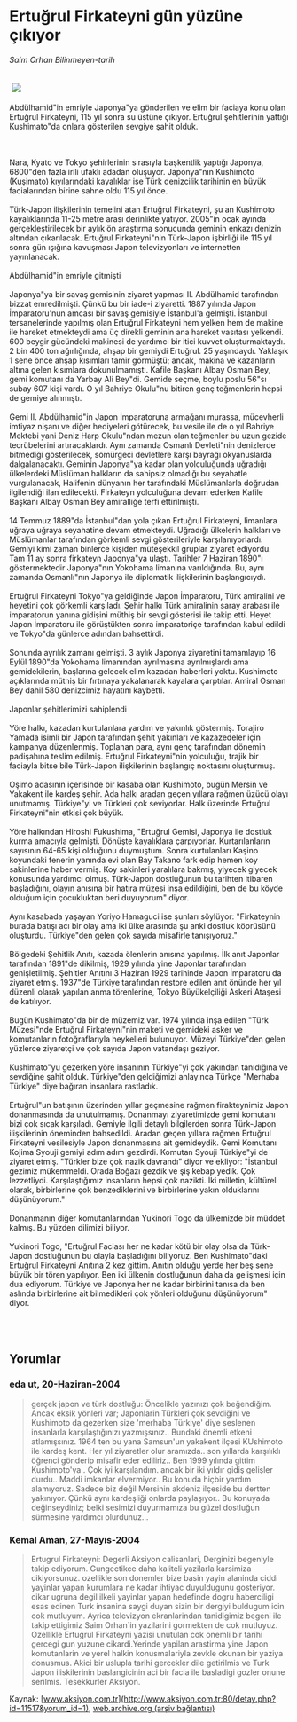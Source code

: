 # Ertuğrul Firkateyni gün yüzüne çıkıyor

*Saim Orhan Bilinmeyen-tarih*

<div>
 <font>
  <img border="0" height="1" src="/web/20050119040611im_/http://www.aksiyon.com.tr/images/blank.gif"/>
 </font>
 <font class="content">
  <p>
   <img border="0" hspace="5" src="http://web.archive.org/web/20050119040611im_/http://www.aksiyon.com.tr/resim/494/70.jpg" vspace="5"/>
  </p>
 </font>
 <font class="content">
  Abdülhamid"in emriyle Japonya"ya gönderilen ve elim bir faciaya konu olan Ertuğrul Firkateyni, 115 yıl sonra su üstüne çıkıyor. Ertuğrul şehitlerinin yattığı  Kushimato"da onlara  gösterilen sevgiye şahit olduk.
  <br>
  </br>
 </font>
 <br/>
 <p>
  <font class="content">
   Nara, Kyato ve Tokyo şehirlerinin sırasıyla başkentlik yaptığı Japonya, 6800"den fazla irili ufaklı adadan oluşuyor. Japonya"nın Kushimoto (Kuşimato) kıyılarındaki kayalıklar ise Türk denizcilik tarihinin en büyük facialarından birine sahne oldu 115 yıl önce.
   <br>
    <br>
     Türk-Japon ilişkilerinin temelini atan Ertuğrul Firkateyni, şu an Kushimoto kayalıklarında 11-25 metre arası derinlikte yatıyor. 2005"in ocak ayında gerçekleştirilecek bir aylık ön araştırma sonucunda geminin enkazı denizin altından çıkarılacak. Ertuğrul Firkateyni"nin Türk-Japon işbirliği ile 115 yıl sonra gün ışığına kavuşması Japon televizyonları ve internetten yayınlanacak.
     <br>
      <br/>
      Abdülhamid"in emriyle gitmişti
      <br/>
      <br/>
      Japonya"ya bir savaş gemisinin ziyaret yapması II. Abdülhamid tarafından bizzat emredilmişti. Çünkü bu bir iade-i ziyaretti. 1887 yılında Japon İmparatoru'nun amcası bir savaş gemisiyle İstanbul'a gelmişti. İstanbul tersanelerinde yapılmış olan Ertuğrul Firkateyni hem yelken hem de makine ile hareket etmekteydi ama üç direkli geminin ana hareket vasıtası yelkendi. 600 beygir gücündeki makinesi de yardımcı bir itici kuvvet oluşturmaktaydı. 2 bin 400 ton ağırlığında, ahşap bir gemiydi Ertuğrul. 25 yaşındaydı. Yaklaşık 1 sene önce ahşap kısımları tamir görmüştü; ancak, makina ve kazanların altına gelen kısımlara dokunulmamıştı. Kafile Başkanı Albay Osman Bey, gemi komutanı da Yarbay Ali Bey"di. Gemide seçme, boylu poslu 56"sı subay 607 kişi vardı. O yıl Bahriye Okulu"nu bitiren genç teğmenlerin hepsi de gemiye alınmıştı.
      <br/>
      <br/>
      Gemi II. Abdülhamid"in Japon İmparatoruna armağanı murassa, mücevherli imtiyaz nişanı ve diğer hediyeleri götürecek, bu vesile ile de o yıl Bahriye Mektebi yani Deniz Harp Okulu"ndan mezun olan teğmenler bu uzun gezide tecrübelerini artıracaklardı. Aynı zamanda Osmanlı Devleti"nin denizlerde bitmediği gösterilecek, sömürgeci devletlere karşı bayrağı okyanuslarda dalgalanacaktı. Geminin Japonya"ya kadar olan yolculuğunda uğradığı ülkelerdeki Müslüman halkların da sahipsiz olmadığı bu seyahatle vurgulanacak, Halifenin dünyanın her tarafındaki Müslümanlarla doğrudan ilgilendiği ilan edilecekti. Firkateyn yolculuğuna devam ederken Kafile Başkanı Albay Osman Bey amiralliğe terfi ettirilmişti.
      <br/>
      <br/>
      14 Temmuz 1889"da İstanbul"dan yola çıkan Ertuğrul Firkateyni, limanlara uğraya uğraya seyahatine devam etmekteydi. Uğradığı ülkelerin halkları ve Müslümanlar tarafından görkemli sevgi gösterileriyle karşılanıyorlardı. Gemiyi kimi zaman binlerce kişiden müteşekkil gruplar ziyaret ediyordu. Tam 11 ay sonra firkateyn Japonya"ya ulaştı. Tarihler 7 Haziran 1890"ı göstermektedir Japonya"nın Yokohama limanına varıldığında. Bu, aynı zamanda Osmanlı"nın Japonya ile diplomatik ilişkilerinin başlangıcıydı.
      <br/>
      <br/>
      Ertuğrul Firkateyni Tokyo"ya geldiğinde Japon İmparatoru, Türk amiralini ve heyetini çok görkemli karşıladı. Şehir halkı Türk amiralinin saray arabası ile imparatorun yanına gidişini müthiş bir sevgi gösterisi ile takip etti. Heyet Japon İmparatoru ile görüştükten sonra imparatoriçe tarafından kabul edildi ve Tokyo"da günlerce adından bahsettirdi.
      <br/>
      <br/>
      Sonunda ayrılık zamanı gelmişti. 3 aylık Japonya ziyaretini tamamlayıp 16 Eylül 1890"da Yokohama limanından ayrılmasına ayrılmışlardı ama gemidekilerin, başlarına gelecek elim kazadan haberleri yoktu. Kushimoto açıklarında müthiş bir fırtınaya yakalanarak kayalara çarptılar. Amiral Osman Bey dahil 580 denizcimiz hayatını kaybetti.
      <br/>
      <br/>
      Japonlar şehitlerimizi sahiplendi
      <br/>
      <br/>
      Yöre halkı, kazadan kurtulanlara yardım ve yakınlık göstermiş. Torajiro Yamada isimli bir Japon tarafından şehit yakınları ve kazazedeler için kampanya düzenlenmiş. Toplanan para, aynı genç tarafından dönemin padişahına teslim edilmiş. Ertuğrul Firkateyni"nin yolculuğu, trajik bir faciayla bitse bile Türk-Japon ilişkilerinin başlangıç noktasını oluşturmuş.
      <br/>
      <br/>
      Oşimo adasının içerisinde bir kasaba olan Kushimoto, bugün Mersin ve Yakakent ile kardeş şehir. Ada halkı aradan geçen yıllara rağmen üzücü olayı unutmamış. Türkiye"yi ve Türkleri çok seviyorlar. Halk üzerinde Ertuğrul Firkateyni"nin etkisi çok büyük.
      <br/>
      <br/>
      Yöre halkından Hiroshi Fukushima, "Ertuğrul Gemisi, Japonya ile dostluk kurma amacıyla gelmişti. Dönüşte kayalıklara çarpıyorlar. Kurtarılanların sayısının 64-65 kişi olduğunu duymuştum. Sonra kurtulanları Kaşino koyundaki fenerin yanında evi olan Bay Takano fark edip hemen koy sakinlerine haber vermiş. Koy sakinleri yaralılara bakmış, yiyecek giyecek konusunda yardımcı olmuş. Türk-Japon dostluğunun bu tarihten itibaren başladığını, olayın anısına bir hatıra müzesi inşa edildiğini, ben de bu köyde olduğum için çocukluktan beri duyuyorum" diyor.
      <br/>
      <br/>
      Aynı kasabada yaşayan Yoriyo Hamaguci ise şunları söylüyor: "Firkateynin burada batışı acı bir olay ama iki ülke arasında şu anki dostluk köprüsünü oluşturdu. Türkiye"den gelen çok sayıda misafirle tanışıyoruz."
      <br/>
      <br/>
      Bölgedeki Şehitlik Anıtı, kazada ölenlerin anısına yapılmış. İlk anıt Japonlar tarafından 1891"de dikilmiş, 1929 yılında yine Japonlar tarafından genişletilmiş. Şehitler Anıtını 3 Haziran 1929 tarihinde Japon İmparatoru da ziyaret etmiş. 1937"de Türkiye tarafından restore edilen anıt önünde her yıl düzenli olarak yapılan anma törenlerine, Tokyo Büyükelçiliği Askeri Ataşesi de katılıyor.
      <br/>
      <br/>
      Bugün Kushimato"da bir de müzemiz var. 1974 yılında inşa edilen "Türk Müzesi"nde Ertuğrul Firkateyni"nin maketi ve gemideki asker ve komutanların fotoğraflarıyla heykelleri bulunuyor. Müzeyi Türkiye"den gelen yüzlerce ziyaretçi ve çok sayıda Japon vatandaşı geziyor.
      <br/>
      <br/>
      Kushimato"yu gezerken yöre insanının Türkiye"yi çok yakından tanıdığına ve sevdiğine şahit olduk. Türkiye"den geldiğimizi anlayınca Türkçe "Merhaba Türkiye" diye bağıran insanlara rastladık.
      <br/>
      <br/>
      Ertuğrul"un batışının üzerinden yıllar geçmesine rağmen firakteynimiz Japon donanmasında da unutulmamış. Donanmayı ziyaretimizde gemi komutanı bizi çok sıcak karşıladı. Gemiyle ilgili detaylı bilgilerden sonra Türk-Japon ilişkilerinin öneminden bahsedildi. Aradan geçen yıllara rağmen Ertuğrul Firkateyni vesilesiyle Japon donanmasına ait gemideydik. Gemi Komutanı Kojima Syouji gemiyi adım adım gezdirdi. Komutan Syouji Türkiye"yi de ziyaret etmiş. "Türkler bize çok nazik davrandı" diyor ve ekliyor: "İstanbul gezimiz mükemmeldi. Orada Boğazı gezdik ve şiş kebap yedik. Çok lezzetliydi. Karşılaştığımız insanların hepsi çok nazikti. İki milletin, kültürel olarak, birbirlerine çok benzediklerini ve birbirlerine yakın olduklarını düşünüyorum."
      <br/>
      <br/>
      Donanmanın diğer komutanlarından Yukinori Togo da ülkemizde bir müddet kalmış. Bu yüzden dilimizi biliyor.
      <br/>
      <br/>
      Yukinori Togo, "Ertuğrul Faciası her ne kadar kötü bir olay olsa da Türk-Japon dostluğunun bu olayla başladığını biliyoruz. Ben Kushimato"daki Ertuğrul Firkateyni Anıtına 2 kez gittim. Anıtın olduğu yerde her beş sene büyük bir tören yapılıyor. Ben iki ülkenin dostluğunun daha da gelişmesi için dua ediyorum. Türkiye ve Japonya her ne kadar birbirini tanısa da ben aslında birbirlerine ait bilmedikleri çok yönleri olduğunu düşünüyorum" diyor.
      <br/>
     </br>
    </br>
   </br>
  </font>
 </p>
</div>


## Yorumlar

### eda ut, 20-Haziran-2004
> gerçek japon ve türk dostluğu: 
> Öncelikle yazınızı çok beğendiğim. Ancak eksik yönleri var; Japonlarin Türkleri çok sevdiğini ve Kushimoto da gezerken size 'merhaba Türkiye' diye seslenen insanlarla karşılaştığınızı yazmışsınız.. Bundaki önemli etkeni atlamışsınız. 1964 ten bu yana Samsun'un  yakakent ilçesi KUshimoto ile kardeş kent. Her yıl ziyaretler olur aramızda.. son  yıllarda karşılıklı öğrenci gönderip misafir eder ediliriz.. Ben 1999 yılında gittim Kushimoto'ya.. Çok iyi karşılandım. ancak bir iki yıldır gidiş gelişler durdu.. Maddi imkanlar elvermiyor.. Bu konuda hiçbir yardım alamıyoruz. Sadece biz değil Mersinin akdeniz ilçeside bu dertten yakınıyor. Çünkü aynı kardeşliği onlarda paylaşıyor.. Bu konuyada değinseydiniz; belki sesimizi duyurmamıza bu güzel dostluğun sürmesine yardımcı olurdunuz...

### Kemal Aman, 27-Mayıs-2004
> Ertugrul Firkateyni: 
> Degerli Aksiyon calisanlari,  Derginizi begeniyle takip ediyorum. Gungectikce daha kaliteli yazilarla karsimiza cikiyorsunuz. ozellikle son donemler bize basin yayin alaninda ciddi yayinlar yapan kurumlara ne kadar ihtiyac  duyuldugunu gosteriyor. cikar ugruna degil ilkeli yayinlar yapan hedefinde dogru haberciligi esas edinen Turk insanina saygi duyan sizin bir dergiyi buldugum icin cok mutluyum. Ayrica televizyon ekranlarindan  tanidigimiz begeni ile takip ettigimiz Saim Orhan`in yazilarini gormekten de  cok mutluyuz. Ozellikle Ertugrul Firkateyni yazisi unutulan cok onemli bir tarihi gercegi gun yuzune cikardi.Yerinde yapilan arastirma yine Japon komutanlarin ve yerel halkin konusmalariyla zevkle okunan bir yaziya donusmus. Akici bir uslupla tarihi gercekler dile getirilmis ve Turk  Japon iliskilerinin baslangicinin aci bir facia ile basladigi gozler onune serilmis. Tesekkurler Aksiyon.

Kaynak: [www.aksiyon.com.tr](http://www.aksiyon.com.tr:80/detay.php?id=11517&yorum_id=1), [web.archive.org (arşiv bağlantısı)](http://web.archive.org/web/20050119040611/http://www.aksiyon.com.tr:80/detay.php?id=11517&yorum_id=1)
